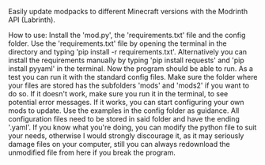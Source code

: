 Easily update modpacks to different Minecraft versions with the Modrinth API (Labrinth).



How to use:
Install the 'mod.py', the 'requirements.txt' file and the config folder.
Use the 'requirements.txt' file by opening the terminal in the directory and typing 'pip install -r requirements.txt'.
Alternatively you can install the requirements manually by typing 'pip install requests' and 'pip install pyyaml' in the terminal.
Now the program should be able to run. As a test you can run it with the standard config files. Make sure the folder where your files are stored has the subfolders 'mods' and 'mods2' if you want to do so.
If it doesn't work, make sure you run it in the terminal, to see potential error messages. If it works, you can start configuring your own mods to update. Use the examples in the config folder as guidance. All configuration files need to be stored in said folder and have the ending '.yaml'. If you know what you're doing, you can modify the python file to suit your needs, otherwise I would strongly discourage it, as it may seriously damage files on your computer, still you can always redownload the unmodified file from here if you break the program.
